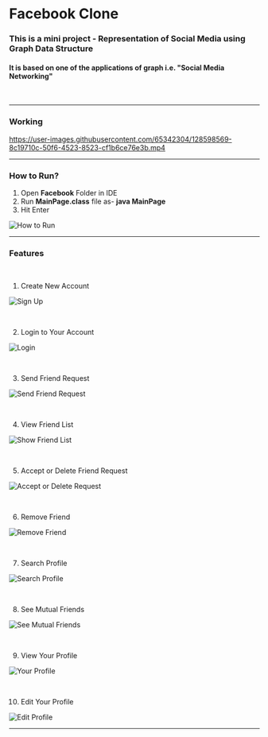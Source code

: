 # Facebook Clone 

### This is a mini project - Representation of Social Media using Graph Data Structure 


#### It is based on one of the applications of graph i.e. "Social Media Networking"

<br/>

<hr/>

### Working

https://user-images.githubusercontent.com/65342304/128598569-8c19710c-50f6-4523-8523-cf1b6ce76e3b.mp4

<hr/>

### How to Run?
1. Open **Facebook** Folder in IDE
2. Run **MainPage.class** file as- **java MainPage**
3. Hit Enter

![How to Run](https://user-images.githubusercontent.com/65342304/128592698-414065e5-ebbf-468a-bf82-e74649e37ed4.gif)

<hr/>

### Features

<p>&nbsp;</p>

 1. Create New Account
 
 ![Sign Up](https://user-images.githubusercontent.com/65342304/128598454-50f4e9f5-52fd-4187-b29c-b0c7789e3a66.gif)

<p>&nbsp;</p>

 2. Login to Your Account
 
 ![Login](https://user-images.githubusercontent.com/65342304/128596424-e40c6ac7-92ee-4fc4-b83f-40f5badd6149.gif)

<p>&nbsp;</p>

 3. Send Friend Request
 
 ![Send Friend Request](https://user-images.githubusercontent.com/65342304/128596568-717d8fee-dfe1-4deb-b49d-c47a760c3496.gif)

<p>&nbsp;</p>

 4. View Friend List
 
 ![Show Friend List](https://user-images.githubusercontent.com/65342304/128596094-6a0dd1a0-45ee-4195-b9fd-78d699ba694c.gif)

<p>&nbsp;</p>

 5. Accept or Delete Friend Request
 
 ![Accept or Delete Request](https://user-images.githubusercontent.com/65342304/128596236-c44d9abb-eca7-4696-bc2a-888ff669d9d7.gif)
 
<p>&nbsp;</p>
 
 6. Remove Friend
 
 ![Remove Friend](https://user-images.githubusercontent.com/65342304/128598918-ad9fd36c-2de1-4b17-8085-2d789e1d661f.gif)

<p>&nbsp;</p>
 
 7. Search Profile
 
 ![Search Profile](https://user-images.githubusercontent.com/65342304/128598796-af17e70b-58f9-4595-a330-522ce15d647b.gif)

 <p>&nbsp;</p>
 
 8. See Mutual Friends
 
 ![See Mutual Friends](https://user-images.githubusercontent.com/65342304/128599007-6dc41059-8a03-41b0-bf60-1263f4bdcc9b.gif)

  <p>&nbsp;</p>
 
 9. View Your Profile
 
 ![Your Profile](https://user-images.githubusercontent.com/65342304/128599183-333967a6-370d-481f-ad82-8629b2e6df07.gif)

  <p>&nbsp;</p>
  
 10. Edit Your Profile
 
 ![Edit Profile](https://user-images.githubusercontent.com/65342304/128599268-1e508f45-535f-4752-97db-a7640496235b.gif)

<hr/>




